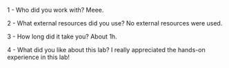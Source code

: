 1 - Who did you work with?
Meee.

2 - What external resources did you use?
No external resources were used.

3 - How long did it take you?
About 1h.

4 - What did you like about this lab? 
I really appreciated the hands-on experience in this lab!